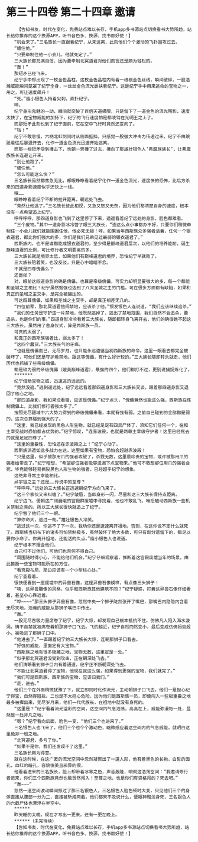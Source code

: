 # 第三十四卷 第二十四章 邀请
        【告知书友，时代在变化，免费站点难以长存，手机app多书源站点切换看书大势所趋，站长给你推荐的这个换源APP，听书音色多、换源、找书都好使！】
       “机会来了。”三名族长一直跟着纪宁，从未远离，此刻他们个个激动的飞扑围攻过去。
       “缠住他。”
       “只要牵制住他一小会儿，他就死定了。”
       三大族长都充满自信，因为要牵制北冥道君对他们而言还是颇为轻松的。
       “轰！”
       那短矛已经飞来。
       纪宁手中却出现了一枚金色晶柱，这枚金色晶柱内有着一根根金色丝线，瞬间破碎，一股浩瀚威能瞬间笼罩了纪宁全身，一丝丝金色流光裹挟着纪宁。这是纪宁手中用来逃命的宝物之一，用之，可让速度飙升！
       “死。”瘦小银色人持着尖刺，直扑纪宁。
       哗。
       纪宁身形鬼魅的一动，瞬间就突破了百倍天道极限，只是留下了一道金色的流光残影，速度太快了，在宝物威能的加持下，纪宁的飞行速度怕是都凌驾在光明王之上了。
       而那短矛此刻也到了纪宁面前，它在空中飞行时竟然还变向了。
       “铛！”
       纪宁不敢怠慢，六柄北虹剑同时从侧面抵挡，只感觉一股强大冲击力传递过来，纪宁不由踉跄着往后暴退开去，化作一道金色流光迅速开始逃离。
       而那一根短矛受到撞击下，也朝一旁撞了过去，撞向了那雄壮银色人‘弗魔族族长’，让弗魔族族长连避让开来。
       “别让他跑了。”
       “缠住他。”
       “怎么可能这么快？”
       三名族长虽然都焦急无比，却眼睁睁看着纪宁化作一道金色流光，速度快的恐怖，比后方杀来的四道身影速度似乎还快上一线。
       嗖……
       眼睁睁看着纪宁不断的拉开距离，朝远处飞去。
       “竟然让他逃了。”三名族长彼此相视，又急又怒又无奈，因为他们都清楚自身的速度，根本没有一点希望追上纪宁。
       呼呼呼呼，那四道身影也飞到了这里停了下来，遥遥看着纪宁远处的身影，脸色都难看。
       “三个废物。”其中一道身影冰冷瞥了眼三大族长，“连这么点小事都办不好，只要你们稍微牵制住一小会儿我们就能围困住他，他必死无疑！哼，如果当年西斯族众多强者活着，任何一个银衣道君，都比你们强大的多，你们是我们兄弟见过最弱的银衣道君了。”
       西斯族内，也不是谁都能成银衣道君的，至少得是巅峰道君层次，以他们的培养能耐，诞生巅峰道君的比例，可比修行者文明要高的多。
       三大族长就是境界太低，如果他们有巅峰道君的境界，恐怕纪宁早就败了。
       三大族长陪着笑，也没反驳，只是心中暗暗不忿。
       不就是四尊傀儡么？
       还嚣张？
       对，眼前这四道身影的确是傀儡，也算是帝级傀儡，可实力却明显要强大的多，每一个都能和圣城之主相比！纪宁虽然勉强也达到了八大圣城之主的门槛，可在很多方面都有缺陷，如果和真正的圣城之主交手，是完全被碾压的。
       可这四尊傀儡，如果和圣城之主交手，却是真正相差无几的。
       “四位前辈，那北冥道君擅闯禁地，应该杀了他。”银发银色人连说道，“我们应该继续追杀。”
       “我们的任务是守护这一片禁地，他既然逃掉了，逃出了禁地范围，我们自然不会追杀，要追杀，也是你们的事。”四道身影冷冷看着三大族长，随即都转身飞离开去，他们的确很瞧不起这三大族长，虽然用了舍身仪式，算是西斯族一员。
       可真的太弱了。
       和真正的西斯族强者比，弱太多了！
       “这四个蠢货。”三大族长气的牙痒。
       “也就是傀儡而已，无尽岁月，也只能永远遵循当初西斯族的命令。这里一眼看去都完全被破坏了，可他们还是守护着禁地。跟这等傀儡，有什么好计较的。”三大族长随即转头就走，他们历代也抓捕了些帝级傀儡。
       都是较为弱的帝级傀儡（媲美巅峰道君），最强的四个，他们都打不过，更别说捕捉炼化了。
       *******
       纪宁借助宝物之威，迅速逃的远远的。
       “竟然没追。”逃到遥远处，纪宁远远看着那四道身影和三大族长交谈，跟着那四道身影又退回了核心之地。
       “那四道身影，我如果没看错，应该是傀儡。”纪宁点头，“傀儡竟然也能这么强，西斯族在炼制傀儡上，比我们修行者强太多了。”
       按照无尽疆域中六大势力得到的帝级傀儡来看，本就有强有弱。之前自己碰到的全部都是弱的，这次总算碰到强大的了。
       “这里，我已经发现的黑色人形生物，就已经足足有四具尸体了，须知它们任何一个，在和主宰交战时恐怕都占优势的。”纪宁惊叹，“连赤波殿，也就是两尊主宰级守护者！这里已经死去的就是足足四尊了。”
       “这里的重要性，恐怕还在赤波殿之上！”纪宁心动了。
       西斯族派遣如此多战力在这，这里如果有宝物，恐怕会超越赤波殿！
       “只是这里，似乎被那用爪的强者攻破了，杀戮无数，这里最珍贵的宝物，或许被那用爪的强者给带走了。”纪宁暗想，“希望那位强者能够遗漏下点宝物来。”他可不敢想那位用爪的强者会死，毕竟能够轻易撕裂黑色人形生物的强者，已经超乎纪宁的想象。
       这绝非寻常主宰能相比。
       异宇宙之主？还是……传说中的至尊？
       “呼呼呼。”远处的三大族长正迅速朝纪宁方向飞来了。
       “这三个家伙又来纠缠了。”纪宁皱眉，当即身形一闪，尽量和这三大族长保持点距离。
       纪宁边飞，便朝这广阔巍峨的宫殿群废墟中寻找着，他也不敢乱飞，唯恐触动西斯族一些机关禁制之类的。所以三大族长很快就追上了纪宁。
       纪宁瞥了他们三个一眼。
       “算你命大，逃过一劫。”雄壮银色人冷笑。
       “逃过这一次，你逃不了下一次，我劝你还是速速离开祖地。否则，在这你说不定什么就死了。西斯族当初布下的诸多可怕禁制极多，虽然破坏了绝大多数，可只有部分遗留下的，都足以要你小命了。你离开祖地，还能活的久点。”瘦小银色人也说道。
       纪宁根本不理会他们。
       自己打不过他们，可他们也奈何不得自己。
       “周围随时得小心，不能给他们机会。”纪宁仔细观察着，推断着这宫殿废墟当年的场景，由此推断一些宝物可能所在的方位。
       “看宫殿布局，那边应该有一个小型核心处。”
       纪宁查看着。
       很快便看到一座废墟中的异兽石像，这座异兽石像模样，有点像三头狮子！
       “咦，这异兽雕像的风格，似乎和西斯族其他建筑不同？”纪宁疑惑，盯着这异兽石像仔细看着，甚至小心靠近着。
       “哗~~~~”那三头狮子异兽石像，忽然中央一个狮子陡然张开了嘴巴，那嘴巴内隐隐内含着无尽天地，浩瀚的威能从那狮子嘴巴中传出。
       “轰。”
       一股无尽吞吸力量席卷了纪宁，纪宁大惊，却发现自己根本抵抗不住。仿佛凡人陷入海水漩涡，情不自禁就被席卷着朝那狮子口飞去。飞的越近，纪宁自然而然变小，最后变成仿佛蚂蚁般小，被吸进了那狮子口中。
       “他进去了。”一直跟着纪宁的三大族长大惊，连朝那狮子口看去。
       “好强的威能，里面定有大宝物。”
       “西斯族之地有很多隐藏之地，宝物无数，这里定是一处。”
       “似乎那北冥道君没受到攻击，正在朝深处飞去。”
       他们清晰看到狮子口内有着通道，纪宁正不断朝深处飞去。
       “不能让北冥道君得了宝物，他现在就这么强，如果得到更强的宝物，我们就完了。”
       “我们可是西斯族，西斯族的宝物，应该归我们。”
       “走，进去。”
       他们三个在外面稍微犹豫了下，就立即同时化作流光，主动朝狮子口飞去。他们一是担心纪宁得宝，自然得阻拦。二也是不太担心危险，因为他们是西斯族一员，即便闯入一些极重要之地最多被撵出来，无尽岁月来，他们一代代族长，在祖地中就没有身死的。
       “这里是？”纪宁看着流光溢彩的空间，这空间内气息浩荡，高高在上，威能弥漫每一处，显然是一处非凡之地。
       “嗯？”纪宁看向后面，脸色一变，“他们三个也进来了。”
       三名银色人也飞来了，他们三个也个个激动色，略微感应着这空间内的气息威能，就明白这里绝非一般之地。
       “北冥道君，多亏了你。”
       “如果不是你，我们还发现不了这里。”
       三名族长颇为得意。
       就在这时候，在这广袤的流光空间中忽然凝聚出了一道人形，他有着黑色的长袍，白皙的面孔，血红的瞳孔，容貌俊美且邪异的很，
       他看着进来的三名族长，脸上却带着冰寒之色，声音轰隆，响彻这浩荡空间：“我邀请修行者进来，你们三个西斯族竟然也敢贸然闯入！至尊之地，也是你们有资格闯的？死去吧。”
       “轰~~~”
       忽然一道空间波动瞬间掠过了那三名银色人，三名银色人脸色顿时大变，只见他们三个的身体直接从腹部一分为二，直接被斩成两截，他们都来不及说什么，便眼神黯淡身死，三名银色人的六截尸体也漂浮在半空中。
       ******
       昨天睡的太晚，现在才写出一更来。还有一更在晚上。
       ******（未完待续）
       【告知书友，时代在变化，免费站点难以长存，手机app多书源站点切换看书大势所趋，站长给你推荐的这个换源APP，听书音色多、换源、找书都好使！】